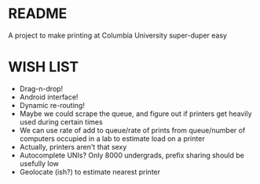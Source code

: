 README
================================================================================

A project to make printing at Columbia University super-duper easy

WISH LIST
================================================================================

 - Drag-n-drop!
 - Android interface!
 - Dynamic re-routing!
 - Maybe we could scrape the queue, and figure out if printers get heavily used during certain times
 - We can use rate of add to queue/rate of prints from queue/number of computers occupied in a lab to estimate load on a printer
 - Actually, printers aren't that sexy
 - Autocomplete UNIs? Only 8000 undergrads, prefix sharing should be usefully low
 - Geolocate (ish?) to estimate nearest printer


